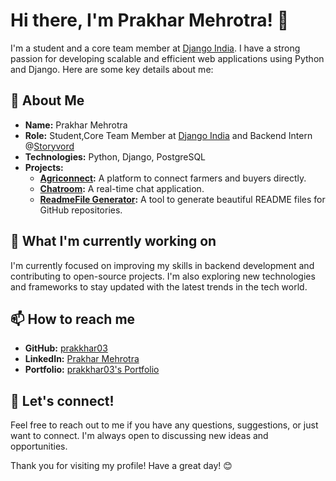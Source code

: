# Hi there, I'm Prakhar Mehrotra! 👋

I'm a student and a core team member at [Django India](https://www.djangoproject.com/community/). I have a strong passion for developing scalable and efficient web applications using Python and Django. Here are some key details about me:

## 🚀 About Me

- **Name:** Prakhar Mehrotra
- **Role:** Student,Core Team Member at [Django India](https://djangoindia.org) and Backend Intern @[Storyvord](https://stroyvord.io)
- **Technologies:** Python, Django, PostgreSQL
- **Projects:**
  - **[Agriconnect](https://github.com/prakkhar03/agriconnect):** A platform to connect farmers and buyers directly.
  - **[Chatroom](https://github.com/prakkhar03/chatroom):** A real-time chat application.
  - **[ReadmeFile Generator](https://github.com/prakkhar03/readmefile-generator):** A tool to generate beautiful README files for GitHub repositories.

## 🌱 What I'm currently working on

I'm currently focused on improving my skills in backend development and contributing to open-source projects. I'm also exploring new technologies and frameworks to stay updated with the latest trends in the tech world.

## 📫 How to reach me

- **GitHub:** [prakkhar03](https://github.com/prakkhar03)
- **LinkedIn:** [Prakhar Mehrotra](https://www.linkedin.com/in/prakkhar03/)
- **Portfolio:** [prakkhar03's Portfolio](https://portfolio-three-psi-31.vercel.app/)

## 💬 Let's connect!

Feel free to reach out to me if you have any questions, suggestions, or just want to connect. I'm always open to discussing new ideas and opportunities.

Thank you for visiting my profile! Have a great day! 😊
